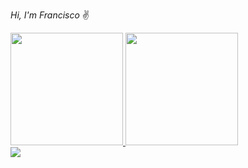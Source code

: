 
<i>Hi, I'm Francisco</i> ✌

 <div>
  <a href="https://github.com/FrCorrea">
  <img height="180em" src="https://github-readme-stats.vercel.app/api?username=FrCorrea&show_icons=true&theme=tokyonight&include_all_commits=true&count_private=true"/>
  <img height="180em" src="https://github-readme-stats.vercel.app/api/top-langs/?username=FrCorrea&layout=compact&langs_count=7&theme=tokyonight"/>
</div>
  
  
  
  <div>
      <a href="https://www.linkedin.com/in/francisco-corrêa-neto-746372149/" target="_blank"><img src="https://img.shields.io/badge/-LinkedIn-%230077B5?style=for-the-badge&logo=linkedin&logoColor=white" target="_blank"></a> 
  </div>
 
  
